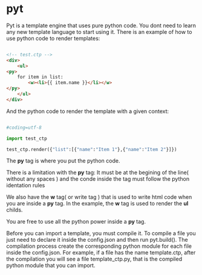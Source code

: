 # pyt

Pyt is a template engine that uses pure python code. You dont need to learn any new template language to start using it.
There is an example of how to use python code to render templates:


````html

<!-- test.ctp -->
<div>
	<ul>
<py>
	for item in list:
		<w><li>{{ item.name }}</li></w>
</py>
	</ul>
</div>
````

And the python code to render the template with a given context:

````python

#coding=utf-8

import test_ctp

test_ctp.render({"list":[{"name":"Item 1"},{"name":"Item 2"}]})

````

The **py** tag is where you put the python code. 

There is a limitation with the **py** tag: It must be at the begining of the line( without any spaces ) and the conde inside the tag must follow the python identation rules

We also have the **w** tag( or write tag ) that is used to write html code when you are inside a **py** tag. In the example, the **w** tag is used to render the **ul** childs.

You are free to use all the python power inside a **py** tag.

Before you can import a template, you must compile it. To compile a file you just need to declare it inside the config.json and then run pyt.build().
The compilation process create the corresponding python module for each file inside the config.json. For example, if a file has the name template.ctp, after the compilation you will see a file template_ctp.py, that is the compiled python module that you can import.
